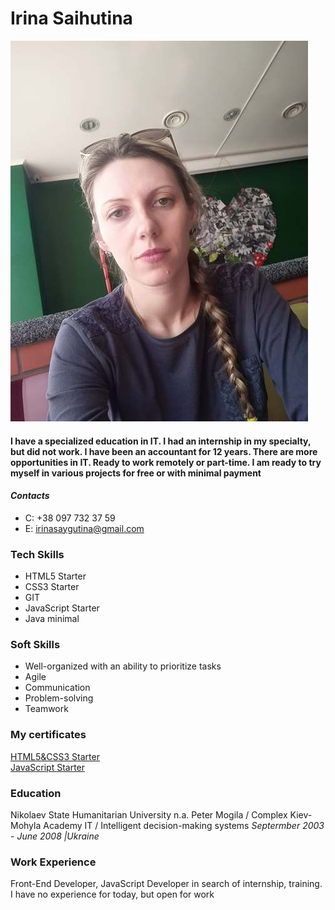 # **Irina Saihutina**
![My photo](https://github.com/irina-saygutina/rsschool-cv/blob/gh-pages/assets/myfoto1.jpg)
#### I have a specialized education in IT. I had an internship in my specialty, but did not work. I have been an accountant for 12 years. There are more opportunities in IT. Ready to work remotely or part-time. I am ready to try myself in various projects for free or with minimal payment ####

#### *Contacts*
* C: +38 097 732 37 59
* E: irinasaygutina@gmail.com

### **Tech Skills**
* HTML5 Starter
* CSS3 Starter
* GIT
* JavaScript Starter
* Java minimal

### **Soft Skills**
* Well-organized with an ability to prioritize tasks
* Agile
* Communication
* Problem-solving
* Teamwork

### **My certificates**
[HTML5&CSS3 Starter](https://testprovider.com/ru/search-certificate/tp88429757)  
[JavaScript Starter](https://testprovider.com/ru/search-certificate/tp64240530)

### **Education**
Nikolaev State Humanitarian University n.a. Peter Mogila / Complex Kiev-Mohyla Academy
IT / Intelligent decision-making systems
*Septermber 2003 - June 2008 |Ukraine*

### **Work Experience**
Front-End Developer, JavaScript Developer in search of internship, training. I have no experience for today, but open for work
